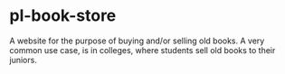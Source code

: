 # pl-book-store
A website for the purpose of buying and/or selling old books. A very common use case, is in colleges, where students sell old books to their juniors. 

